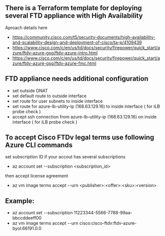 ## There is a Terraform template for deploying several FTD appliance with High Availability

Aproach details here
+ https://community.cisco.com/t5/security-documents/high-availability-and-scalability-design-and-deployment-of-cisco/ta-p/4109439
+ https://www.cisco.com/c/en/us/td/docs/security/firepower/quick_start/azure/ftdv-azure-gsg/ftdv-azure-intro.html
+ https://www.cisco.com/c/en/us/td/docs/security/firepower/quick_start/azure/ftdv-azure-gsg/ftdv-azure-fmc.html

## FTD appliance needs additional configuration
* set outside DNAT
* set default route to outside interface
* set route for user subnets to inside interface
* set route for azure-lb-utility-ip (168.63.129.16) to inside interface ( for iLB probe check )
* accept ssh connection from azure-lb-utility-ip (168.63.129.16) on inside interface ( for iLB probe check )

## To accept Cisco FTDv legal terms use following Azure CLI commands
set subscription ID if your accout has several subscriptions
 + az account set --subscription \<subscription_id\> 
 
then accept license agreement
 + az vm image terms accept --urn \<publisher\>:\<offer\>:\<sku\>:\<version\>

## Example:
 + az account set --subscription 11223344-5566-7788-99aa-bbccddeeff00
 + az vm image terms accept --urn cisco:cisco-ftdv:ftdv-azure-byol:66191.0.0 
